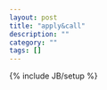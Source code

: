 ```yaml
---
layout: post
title: "apply&call"
description: ""
category: ""
tags: []
---
```

{% include JB/setup %}
